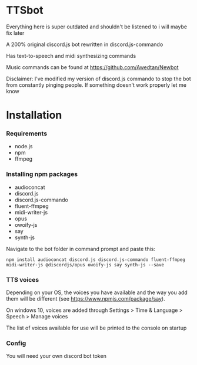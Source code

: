 # TTSbot

Everything here is super outdated and shouldn't be listened to i will maybe fix later

A 200% original discord.js bot rewritten in discord.js-commando

Has text-to-speech and midi synthesizing commands

Music commands can be found at https://github.com/Awedtan/Newbot

Disclaimer: I've modified my version of discord.js commando to stop the bot from constantly pinging people. If something doesn't work properly let me know

# Installation

### Requirements

- node.js
- npm
- ffmpeg

### Installing npm packages

- audioconcat
- discord.js
- discord.js-commando
- fluent-ffmpeg
- midi-writer-js
- opus
- owoify-js
- say
- synth-js

Navigate to the bot folder in command prompt and paste this:

`npm install audioconcat discord.js discord.js-commando fluent-ffmpeg midi-writer-js @discordjs/opus owoify-js say synth-js --save`

### TTS voices

Depending on your OS, the voices you have available and the way you add them will be different (see https://www.npmjs.com/package/say). 

On windows 10, voices are added through Settings > Time & Language > Speech > Manage voices

The list of voices available for use will be printed to the console on startup

### Config

You will need your own discord bot token
